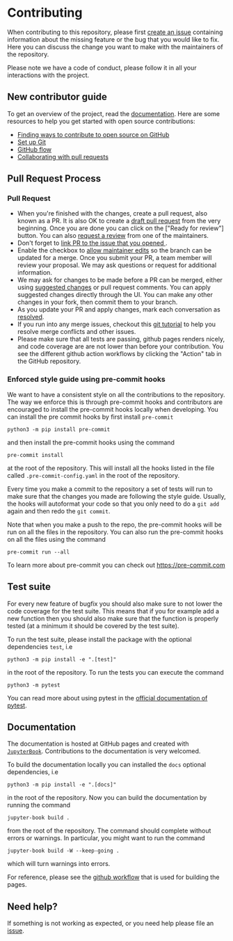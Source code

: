 # Contributing

When contributing to this repository, please first [create an issue](https://github.com/ComputationalPhysiology/0D-mechanics-simulator/issues/new/choose) containing information about the missing feature or the bug that you would like to fix. Here you can discuss the change you want to make with the maintainers of the repository.

Please note we have a code of conduct, please follow it in all your interactions with the project.

## New contributor guide

To get an overview of the project, read the [documentation](https://computationalphysiology.github.io/0D-mechanics-simulator/). Here are some resources to help you get started with open source contributions:

- [Finding ways to contribute to open source on GitHub](https://docs.github.com/en/get-started/exploring-projects-on-github/finding-ways-to-contribute-to-open-source-on-github)
- [Set up Git](https://docs.github.com/en/get-started/quickstart/set-up-git)
- [GitHub flow](https://docs.github.com/en/get-started/quickstart/github-flow)
- [Collaborating with pull requests](https://docs.github.com/en/github/collaborating-with-pull-requests)

## Pull Request Process


### Pull Request

- When you're finished with the changes, create a pull request, also known as a PR. It is also OK to create a [draft pull request](https://github.blog/2019-02-14-introducing-draft-pull-requests/) from the very beginning. Once you are done you can click on the ["Ready for review"] button. You can also [request a review](https://docs.github.com/en/pull-requests/collaborating-with-pull-requests/proposing-changes-to-your-work-with-pull-requests/requesting-a-pull-request-review) from one of the maintainers.
- Don't forget to [link PR to the issue that you opened ](https://docs.github.com/en/issues/tracking-your-work-with-issues/linking-a-pull-request-to-an-issue).
- Enable the checkbox to [allow maintainer edits](https://docs.github.com/en/github/collaborating-with-issues-and-pull-requests/allowing-changes-to-a-pull-request-branch-created-from-a-fork) so the branch can be updated for a merge.
Once you submit your PR, a team member will review your proposal. We may ask questions or request for additional information.
- We may ask for changes to be made before a PR can be merged, either using [suggested changes](https://docs.github.com/en/github/collaborating-with-issues-and-pull-requests/incorporating-feedback-in-your-pull-request) or pull request comments. You can apply suggested changes directly through the UI. You can make any other changes in your fork, then commit them to your branch.
- As you update your PR and apply changes, mark each conversation as [resolved](https://docs.github.com/en/github/collaborating-with-issues-and-pull-requests/commenting-on-a-pull-request#resolving-conversations).
- If you run into any merge issues, checkout this [git tutorial](https://lab.github.com/githubtraining/managing-merge-conflicts) to help you resolve merge conflicts and other issues.
- Please make sure that all tests are passing, github pages renders nicely, and code coverage are are not lower than before your contribution. You see the different github action workflows by clicking the "Action" tab in the GitHub repository.


### Enforced style guide using pre-commit hooks

We want to have a consistent style on all the contributions to the repository. The way we enforce this is through pre-commit hooks and contributors are encouraged to install the pre-commit hooks locally when developing. You can install the pre commit hooks by first install `pre-commit`
```
python3 -m pip install pre-commit
```
and then install the pre-commit hooks using the command
```
pre-commit install
```
at the root of the repository. This will install all the hooks listed in the file called `.pre-commit-config.yaml` in the root of the repository.

Every time you make a commit to the repository a set of tests will run to make sure that the changes you made are following the style guide. Usually, the hooks will autoformat your code so that you only need to do a `git add` again and then redo the `git commit`.

Note that when you make a push to the repo, the pre-commit hooks will be run on all the files in the repository. You can also run the pre-commit hooks on all the files using the command
```
pre-commit run --all
```
To learn more about pre-commit you can check out https://pre-commit.com

## Test suite
For every new feature of bugfix you should also make sure to not lower the code coverage for the test suite. This means that if you for example add a new function then you should also make sure that the function is properly tested (at a minimum it should be covered by the test suite).

To run the test suite, please install the package with the optional dependencies `test`, i.e
```
python3 -m pip install -e ".[test]"
```
in the root of the repository. To run the tests you can execute the command
```
python3 -m pytest
```
You can read more about using pytest in the [official documentation of pytest](https://docs.pytest.org/).

## Documentation
The documentation is hosted at GitHub pages and created with [`JupyterBook`](https://jupyterbook.org/en/stable/intro.html). Contributions to the documentation is very welcomed.

To build the documentation locally you can installed the `docs` optional dependencies, i.e
```
python3 -m pip install -e ".[docs]"
```
in the root of the repository. Now you can build the documentation by running the command
```
jupyter-book build .
```
from the root of the repository. The command should complete without errors or warnings. In particular, you might want to run the command
```
jupyter-book build -W --keep-going .
```
which will turn warnings into errors.

For reference, please see the [github workflow](https://github.com/ComputationalPhysiology/0D-mechanics-simulator/blob/main/.github/workflows/pages.yml) that is used for building the pages.


## Need help?
If something is not working as expected, or you need help please file an [issue](https://github.com/ComputationalPhysiology/0D-mechanics-simulator/issues/new/choose).
